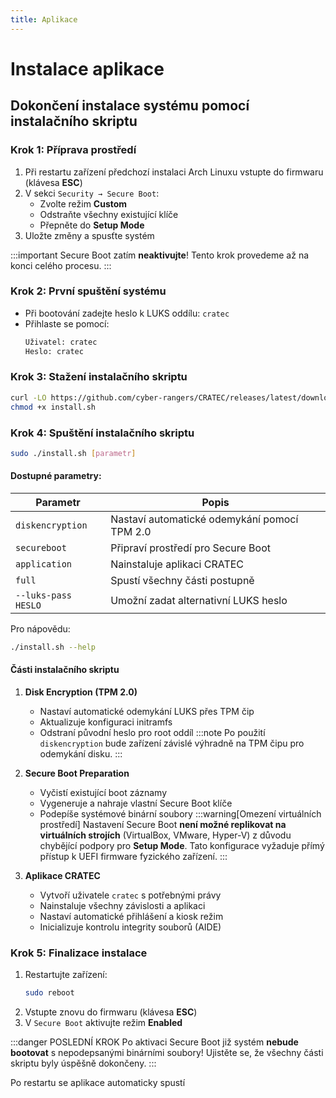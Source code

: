 ```yaml
---
title: Aplikace
---
```


# Instalace aplikace

## Dokončení instalace systému pomocí instalačního skriptu

### Krok 1: Příprava prostředí
1. Při restartu zařízení předchozí instalaci Arch Linuxu vstupte do firmwaru (klávesa **ESC**)
2. V sekci `Security → Secure Boot`:
   - Zvolte režim **Custom**
   - Odstraňte všechny existující klíče
   - Přepněte do **Setup Mode**
3. Uložte změny a spusťte systém

:::important
Secure Boot zatím **neaktivujte**! Tento krok provedeme až na konci celého procesu.
:::

### Krok 2: První spuštění systému
- Při bootování zadejte heslo k LUKS oddílu: `cratec`
- Přihlaste se pomocí:
  ```bash
  Uživatel: cratec
  Heslo: cratec
  ```

### Krok 3: Stažení instalačního skriptu
```bash
curl -LO https://github.com/cyber-rangers/CRATEC/releases/latest/download/install.sh
chmod +x install.sh
```

### Krok 4: Spuštění instalačního skriptu
```bash
sudo ./install.sh [parametr]
```

#### Dostupné parametry:
| Parametr            | Popis                                        |
| ------------------- | -------------------------------------------- |
| `diskencryption`    | Nastaví automatické odemykání pomocí TPM 2.0 |
| `secureboot`        | Připraví prostředí pro Secure Boot           |
| `application`       | Nainstaluje aplikaci CRATEC                  |
| `full`              | Spustí všechny části postupně                |
| `--luks-pass HESLO` | Umožní zadat alternativní LUKS heslo         |

Pro nápovědu:
```bash
./install.sh --help
```

#### Části instalačního skriptu

1. **Disk Encryption (TPM 2.0)**
   - Nastaví automatické odemykání LUKS přes TPM čip
   - Aktualizuje konfiguraci initramfs
   - Odstraní původní heslo pro root oddíl
:::note
Po použití `diskencryption` bude zařízení závislé výhradně na TPM čipu pro odemykání disku.
:::
2. **Secure Boot Preparation**
   - Vyčistí existující boot záznamy
   - Vygeneruje a nahraje vlastní Secure Boot klíče
   - Podepíše systémové binární soubory
:::warning[Omezení virtuálních prostředí]
Nastavení Secure Boot **není možné replikovat na virtuálních strojích** (VirtualBox, VMware, Hyper-V) z důvodu chybějící podpory pro **Setup Mode**. Tato konfigurace vyžaduje přímý přístup k UEFI firmware fyzického zařízení.
:::

3. **Aplikace CRATEC**
   - Vytvoří uživatele `cratec` s potřebnými právy
   - Nainstaluje všechny závislosti a aplikaci
   - Nastaví automatické přihlášení a kiosk režim
   - Inicializuje kontrolu integrity souborů (AIDE)



### Krok 5: Finalizace instalace
1. Restartujte zařízení:
   ```bash
   sudo reboot
   ```
2. Vstupte znovu do firmwaru (klávesa **ESC**)
3. V `Secure Boot` aktivujte režim **Enabled**

:::danger POSLEDNÍ KROK
Po aktivaci Secure Boot již systém **nebude bootovat** s nepodepsanými binárními soubory! Ujistěte se, že všechny části skriptu byly úspěšně dokončeny.
:::


 Po restartu se aplikace automaticky spustí